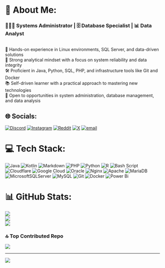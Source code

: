 # 💫 About Me:
### **👨🏻‍💻 Systems Administrator | 🗄️ Database Specialist | 📊 Data Analyst**  
<br>🔧 Hands-on experience in Linux environments, SQL Server, and data-driven solutions  <br>🧠 Strong analytical mindset with a focus on system reliability and data integrity  <br>🛠️ Proficient in Java, Python, SQL, PHP, and infrastructure tools like Git and Docker  <br>📚 Self-driven learner with a practical approach to mastering new technologies  <br>📧 Open to opportunities in system administration, database management, and data analysis


## 🌐 Socials:
[![Discord](https://img.shields.io/badge/Discord-%237289DA.svg?logo=discord&logoColor=white)](https://discord.gg/https://discord.gg/J2G9zCrQ) [![Instagram](https://img.shields.io/badge/Instagram-%23E4405F.svg?logo=Instagram&logoColor=white)](https://instagram.com/fishers.exe) [![Reddit](https://img.shields.io/badge/Reddit-%23FF4500.svg?logo=Reddit&logoColor=white)](https://reddit.com/user/Fisher_k2) [![X](https://img.shields.io/badge/X-black.svg?logo=X&logoColor=white)](https://x.com/f_i_s_h_e_r) [![email](https://img.shields.io/badge/Email-D14836?logo=gmail&logoColor=white)](mailto:me@fisherk2.com) 

# 💻 Tech Stack:
![Java](https://img.shields.io/badge/java-%23ED8B00.svg?style=for-the-badge&logo=openjdk&logoColor=white) ![Kotlin](https://img.shields.io/badge/kotlin-%237F52FF.svg?style=for-the-badge&logo=kotlin&logoColor=white) ![Markdown](https://img.shields.io/badge/markdown-%23000000.svg?style=for-the-badge&logo=markdown&logoColor=white) ![PHP](https://img.shields.io/badge/php-%23777BB4.svg?style=for-the-badge&logo=php&logoColor=white) ![Python](https://img.shields.io/badge/python-3670A0?style=for-the-badge&logo=python&logoColor=ffdd54) ![R](https://img.shields.io/badge/r-%23276DC3.svg?style=for-the-badge&logo=r&logoColor=white) ![Bash Script](https://img.shields.io/badge/bash_script-%23121011.svg?style=for-the-badge&logo=gnu-bash&logoColor=white) ![Cloudflare](https://img.shields.io/badge/Cloudflare-F38020?style=for-the-badge&logo=Cloudflare&logoColor=white) ![Google Cloud](https://img.shields.io/badge/GoogleCloud-%234285F4.svg?style=for-the-badge&logo=google-cloud&logoColor=white) ![Oracle](https://img.shields.io/badge/Oracle-F80000?style=for-the-badge&logo=oracle&logoColor=white) ![Nginx](https://img.shields.io/badge/nginx-%23009639.svg?style=for-the-badge&logo=nginx&logoColor=white) ![Apache](https://img.shields.io/badge/apache-%23D42029.svg?style=for-the-badge&logo=apache&logoColor=white) ![MariaDB](https://img.shields.io/badge/MariaDB-003545?style=for-the-badge&logo=mariadb&logoColor=white) ![MicrosoftSQLServer](https://img.shields.io/badge/Microsoft%20SQL%20Server-CC2927?style=for-the-badge&logo=microsoft%20sql%20server&logoColor=white) ![MySQL](https://img.shields.io/badge/mysql-4479A1.svg?style=for-the-badge&logo=mysql&logoColor=white) ![Git](https://img.shields.io/badge/git-%23F05033.svg?style=for-the-badge&logo=git&logoColor=white) ![Docker](https://img.shields.io/badge/docker-%230db7ed.svg?style=for-the-badge&logo=docker&logoColor=white) ![Power Bi](https://img.shields.io/badge/power_bi-F2C811?style=for-the-badge&logo=powerbi&logoColor=black)
# 📊 GitHub Stats:
![](https://github-readme-stats.vercel.app/api?username=fisherk2&theme=monokai&hide_border=false&include_all_commits=true&count_private=true)<br/>
![](https://nirzak-streak-stats.vercel.app/?user=fisherk2&theme=monokai&hide_border=false)<br/>
![](https://github-readme-stats.vercel.app/api/top-langs/?username=fisherk2&theme=monokai&hide_border=false&include_all_commits=true&count_private=true&layout=compact)

### 🔝 Top Contributed Repo
![](https://github-contributor-stats.vercel.app/api?username=fisherk2&limit=5&theme=monokai&combine_all_yearly_contributions=true)

---
[![](https://visitcount.itsvg.in/api?id=fisherk2&icon=2&color=10)](https://visitcount.itsvg.in)
